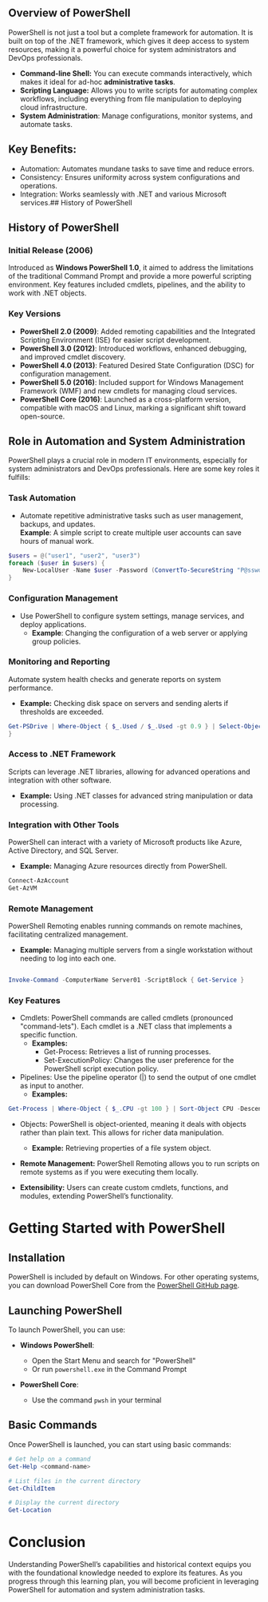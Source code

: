 ## Overview of PowerShell
PowerShell is not just a tool but a complete framework for automation. It is built on top of the .NET framework, which gives it deep access to system resources, making it a powerful choice for system administrators and DevOps professionals.

- **Command-line Shell:** You can execute commands interactively, which makes it ideal for ad-hoc **administrative tasks**.
- **Scripting Language:** Allows you to write scripts for automating complex workflows, including everything from file manipulation to deploying cloud infrastructure.
- **System Administration**: Manage configurations, monitor systems, and automate tasks.

## Key Benefits:
- Automation: Automates mundane tasks to save time and reduce errors.
- Consistency: Ensures uniformity across system configurations and operations.
- Integration: Works seamlessly with .NET and various Microsoft services.## History of PowerShell

## History of PowerShell

### Initial Release (2006)
Introduced as **Windows PowerShell 1.0**, it aimed to address the limitations of the traditional Command Prompt and provide a more powerful scripting environment. Key features included cmdlets, pipelines, and the ability to work with .NET objects.

### Key Versions
- **PowerShell 2.0 (2009)**: Added remoting capabilities and the Integrated Scripting Environment (ISE) for easier script development.
- **PowerShell 3.0 (2012)**: Introduced workflows, enhanced debugging, and improved cmdlet discovery.
- **PowerShell 4.0 (2013)**: Featured Desired State Configuration (DSC) for configuration management.
- **PowerShell 5.0 (2016)**: Included support for Windows Management Framework (WMF) and new cmdlets for managing cloud services.
- **PowerShell Core (2016)**: Launched as a cross-platform version, compatible with macOS and Linux, marking a significant shift toward open-source.

## Role in Automation and System Administration
PowerShell plays a crucial role in modern IT environments, especially for system administrators and DevOps professionals. Here are some key roles it fulfills:

### Task Automation
- Automate repetitive administrative tasks such as user management, backups, and updates.  
**Example**: A simple script to create multiple user accounts can save hours of manual work.

```powershell
$users = @("user1", "user2", "user3")
foreach ($user in $users) {
    New-LocalUser -Name $user -Password (ConvertTo-SecureString "P@ssword" -AsPlainText -Force)
}
```

### Configuration Management
- Use PowerShell to configure system settings, manage services, and deploy applications.
    *   **Example**: Changing the configuration of a web server or applying group policies.

### Monitoring and Reporting
Automate system health checks and generate reports on system performance.
*   **Example:** Checking disk space on servers and sending alerts if thresholds are exceeded.

```powershell
Get-PSDrive | Where-Object { $_.Used / $_.Used -gt 0.9 } | Select-Object Name, @{Name="Usage";Expression={[math]::round($_.Used/1GB,2)}
}
```

### Access to .NET Framework
Scripts can leverage .NET libraries, allowing for advanced operations and integration with other software.
*   **Example:** Using .NET classes for advanced string manipulation or data processing.

### Integration with Other Tools
PowerShell can interact with a variety of Microsoft products like Azure, Active Directory, and SQL Server.
*   **Example:** Managing Azure resources directly from PowerShell.

```powershell
Connect-AzAccount
Get-AzVM
```

### Remote Management
PowerShell Remoting enables running commands on remote machines, facilitating centralized management.
*   **Example:** Managing multiple servers from a single workstation without needing to log into each one.

```powershell

Invoke-Command -ComputerName Server01 -ScriptBlock { Get-Service }
```
### Key Features
- Cmdlets: PowerShell commands are called cmdlets (pronounced "command-lets"). Each cmdlet is a .NET class that implements a specific function.
   * **Examples:**
        *   Get-Process: Retrieves a list of running processes.
        *   Set-ExecutionPolicy: Changes the user preference for the PowerShell script execution policy.
- Pipelines: Use the pipeline operator (|) to send the output of one cmdlet as input to another.
   * **Examples:**
```powershell
Get-Process | Where-Object { $_.CPU -gt 100 } | Sort-Object CPU -Descending
```

- Objects: PowerShell is object-oriented, meaning it deals with objects rather than plain text. This allows for richer data manipulation.
    * **Example:** Retrieving properties of a file system object.

- **Remote Management:** PowerShell Remoting allows you to run scripts on remote systems as if you were executing them locally.

- **Extensibility:** Users can create custom cmdlets, functions, and modules, extending PowerShell’s functionality.

# Getting Started with PowerShell

## Installation

PowerShell is included by default on Windows. For other operating systems, you can download PowerShell Core from the [PowerShell GitHub page](https://github.com/PowerShell/PowerShell).

## Launching PowerShell

To launch PowerShell, you can use:

- **Windows PowerShell**: 
  - Open the Start Menu and search for "PowerShell"
  - Or run `powershell.exe` in the Command Prompt

- **PowerShell Core**:
  - Use the command `pwsh` in your terminal

## Basic Commands

Once PowerShell is launched, you can start using basic commands:

```powershell
# Get help on a command
Get-Help <command-name>

# List files in the current directory
Get-ChildItem

# Display the current directory
Get-Location
```

# Conclusion
Understanding PowerShell’s capabilities and historical context equips you with the foundational knowledge needed to explore its features. As you progress through this learning plan, you will become proficient in leveraging PowerShell for automation and system administration tasks.